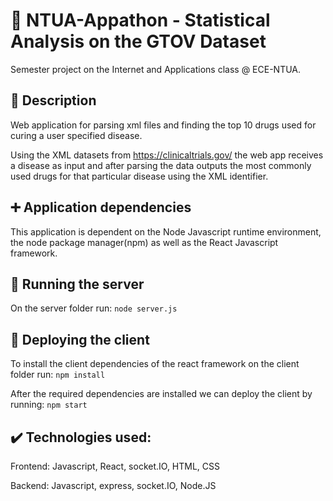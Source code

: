 # :pill: NTUA-Appathon - Statistical Analysis on the GTOV Dataset

Semester project on the Internet and Applications class @ ECE-NTUA.

## :memo: Description

Web application for parsing xml files and finding the top 10 drugs used for curing a user specified disease. 

Using the XML datasets from https://clinicaltrials.gov/ the web app receives a disease as input and after parsing the data outputs the most commonly used drugs for that particular disease using the <intervention> XML identifier.

## :heavy_plus_sign: Application dependencies

This application is dependent on the Node Javascript runtime environment, the node package manager(npm) as well as the React Javascript framework.

## :hammer: Running the server

On the server folder run: ```node server.js```

## :wrench: Deploying the client

To install the client dependencies of the react framework on the client folder run: ```npm install```

After the required dependencies are installed we can deploy the client by running: ```npm start```

## :heavy_check_mark: Technologies used:

Frontend: Javascript, React, socket.IO, HTML, CSS

Backend: Javascript, express, socket.IO, Node.JS
